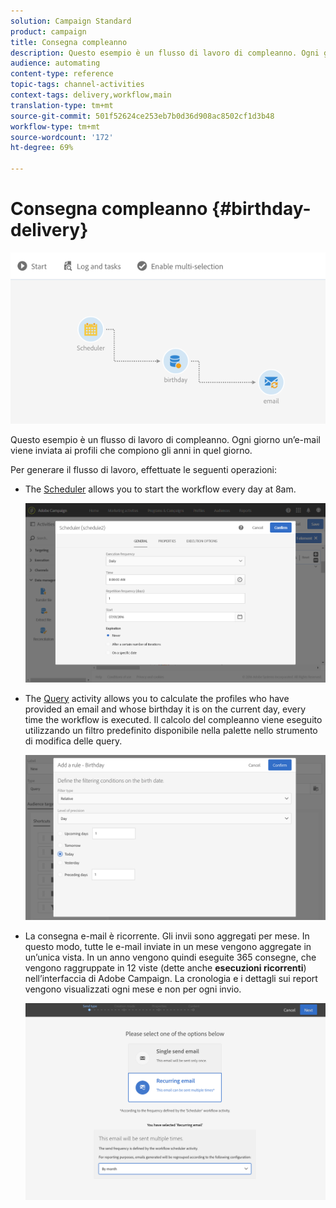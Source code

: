 ```yaml
---
solution: Campaign Standard
product: campaign
title: Consegna compleanno
description: Questo esempio è un flusso di lavoro di compleanno. Ogni giorno un’e-mail viene inviata ai profili che compiono gli anni in quel giorno.
audience: automating
content-type: reference
topic-tags: channel-activities
context-tags: delivery,workflow,main
translation-type: tm+mt
source-git-commit: 501f52624ce253eb7b0d36d908ac8502cf1d3b48
workflow-type: tm+mt
source-wordcount: '172'
ht-degree: 69%

---
```



# Consegna compleanno {#birthday-delivery}

![](assets/wkf_delivery_example_1.png)

Questo esempio è un flusso di lavoro di compleanno. Ogni giorno un’e-mail viene inviata ai profili che compiono gli anni in quel giorno.

Per generare il flusso di lavoro, effettuate le seguenti operazioni:

* The [Scheduler](../../automating/using/scheduler.md) allows you to start the workflow every day at 8am.

   ![](assets/wkf_delivery_example_2.png)

* The [Query](../../automating/using/query.md) activity allows you to calculate the profiles who have provided an email and whose birthday it is on the current day, every time the workflow is executed. Il calcolo del compleanno viene eseguito utilizzando un filtro predefinito disponibile nella palette nello strumento di modifica delle query.

   ![](assets/wkf_delivery_example_3.png)

* La consegna [](../../automating/using/email-delivery.md) e-mail è ricorrente. Gli invii sono aggregati per mese. In questo modo, tutte le e-mail inviate in un mese vengono aggregate in un’unica vista. In un anno vengono quindi eseguite 365 consegne, che vengono raggruppate in 12 viste (dette anche **esecuzioni ricorrenti**) nell’interfaccia di Adobe Campaign. La cronologia e i dettagli sui report vengono visualizzati ogni mese e non per ogni invio.

   ![](assets/wkf_delivery_example_4.png)
